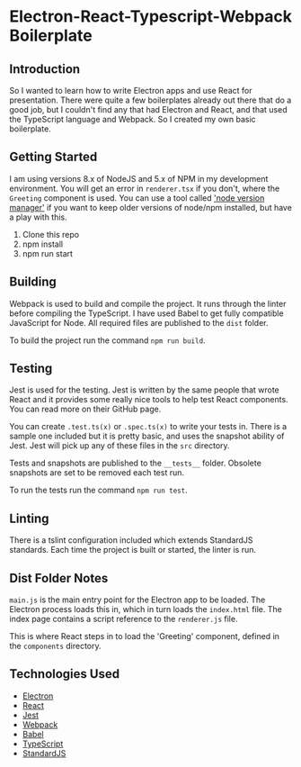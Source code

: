 # Electron-React-Typescript-Webpack Boilerplate

## Introduction

So I wanted to learn how to write Electron apps and use React for presentation. There were quite a few boilerplates already out there that do a good job, but I couldn't find any that had Electron and React, and that used the TypeScript language and Webpack. So I created my own basic boilerplate.

## Getting Started

I am using versions 8.x of NodeJS and 5.x of NPM in my development environment. You will get an error in `renderer.tsx` if you don't, where the `Greeting` component is used. You can use a tool called ['node version manager'](https://github.com/creationix/nvm) if you want to keep older versions of node/npm installed, but have a play with this.

1. Clone this repo
2. npm install
3. npm run start

## Building

Webpack is used to build and compile the project. It runs through the linter before compiling the TypeScript. I have used Babel to get fully compatible JavaScript for Node. 
All required files are published to the `dist` folder.

To build the project run the command `npm run build`.


## Testing

Jest is used for the testing. Jest is written by the same people that wrote React and it provides some really nice tools to help test React components. You can read more on their GitHub page.

You can create `.test.ts(x)` or `.spec.ts(x)` to write your tests in. There is a sample one included but it is pretty basic, and uses the snapshot ability of Jest. Jest will pick up any of these files in the `src` directory.

Tests and snapshots are published to the `__tests__` folder. Obsolete snapshots are set to be removed each test run.

To run the tests run the command `npm run test`.

## Linting

There is a tslint configuration included which extends StandardJS standards. Each time the project is built or started, the linter is run.

## Dist Folder Notes

`main.js` is the main entry point for the Electron app to be loaded. The Electron process loads this in, which in turn loads the `index.html` file. The index page contains a script reference to the `renderer.js` file.

This is where React steps in to load the 'Greeting' component, defined in the `components` directory.


## Technologies Used

* [Electron](https://electron.atom.io/)
* [React](https://reactjs.org/)
* [Jest](https://facebook.github.io/jest/)
* [Webpack](https://webpack.js.org/)
* [Babel](https://babeljs.io/)
* [TypeScript](https://www.typescriptlang.org/)
* [StandardJS](https://standardjs.com/)
